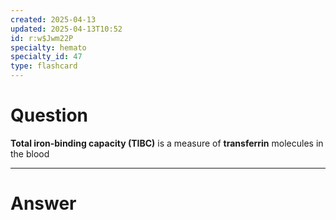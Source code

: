 ```yaml
---
created: 2025-04-13
updated: 2025-04-13T10:52
id: r:w$Jwm22P
specialty: hemato
specialty_id: 47
type: flashcard
---
```


# Question
**Total iron-binding capacity (TIBC)** is a measure of **transferrin** molecules in the blood

---

# Answer
